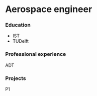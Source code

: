 # Aerospace engineer

### Education
- IST
- TUDelft

### Professional experience
ADT

### Projects
P1
